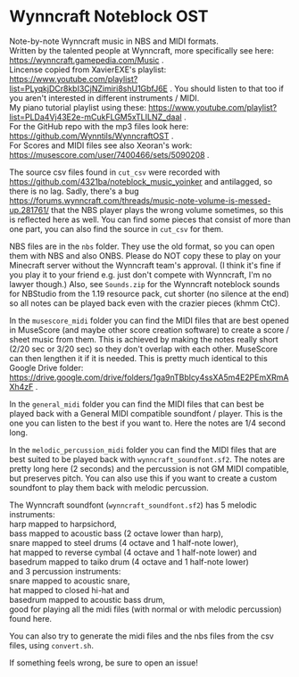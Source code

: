 # Wynncraft Noteblock OST
Note-by-note Wynncraft music in NBS and MIDI formats.  
Written by the talented people at Wynncraft, more specifically see here: https://wynncraft.gamepedia.com/Music .  
Lincense copied from XavierEXE's playlist: https://www.youtube.com/playlist?list=PLyqkjDCr8kbI3CjNZimiri8shU1GbfJ6E . You should listen to that too if you aren't interested in different instruments / MIDI.  
My piano tutorial playlist using these: https://www.youtube.com/playlist?list=PLDa4Vj43E2e-mCukFLGM5xTLILNZ_daaI .  
For the GitHub repo with the mp3 files look here: https://github.com/Wynntils/WynncraftOST .  
For Scores and MIDI files see also Xeoran's work: https://musescore.com/user/7400466/sets/5090208 .

The source csv files found in `cut_csv` were recorded with https://github.com/4321ba/noteblock_music_yoinker and antilagged, so there is no lag. Sadly, there's a bug https://forums.wynncraft.com/threads/music-note-volume-is-messed-up.281761/ that the NBS player plays the wrong volume sometimes, so this is reflected here as well. You can find some pieces that consist of more than one part, you can also find the source in `cut_csv` for them.

NBS files are in the `nbs` folder. They use the old format, so you can open them with NBS and also ONBS. Please do NOT copy these to play on your Minecraft server without the Wynncraft team's approval. (I think it's fine if you play it to your friend e.g. just don't compete with Wynncraft, I'm no lawyer though.) Also, see `Sounds.zip` for the Wynncraft noteblock sounds for NBStudio from the 1.19 resource pack, cut shorter (no silence at the end) so all notes can be played back even with the crazier pieces (khmm CtC).

In the `musescore_midi` folder you can find the MIDI files that are best opened in MuseScore (and maybe other score creation software) to create a score / sheet music from them. This is achieved by making the notes really short (2/20 sec or 3/20 sec) so they don't overlap with each other. MuseScore can then lengthen it if it is needed. This is pretty much identical to this Google Drive folder: https://drive.google.com/drive/folders/1ga9nTBblcy4ssXA5m4E2PEmXRmAXh4zF .

In the `general_midi` folder you can find the MIDI files that can best be played back with a General MIDI compatible soundfont / player. This is the one you can listen to the best if you want to. Here the notes are 1/4 second long.

In the `melodic_percussion_midi` folder you can find the MIDI files that are best suited to be played back with `wynncraft_soundfont.sf2`. The notes are pretty long here (2 seconds) and the percussion is not GM MIDI compatible, but preserves pitch. You can also use this if you want to create a custom soundfont to play them back with melodic percussion.

The Wynncraft soundfont (`wynncraft_soundfont.sf2`) has 5 melodic instruments:  
harp mapped to harpsichord,  
bass mapped to acoustic bass (2 octave lower than harp),  
snare mapped to steel drums (4 octave and 1 half-note lower),  
hat mapped to reverse cymbal (4 octave and 1 half-note lower) and  
basedrum mapped to taiko drum (4 octave and 1 half-note lower)  
and 3 percussion instruments:  
snare mapped to acoustic snare,  
hat mapped to closed hi-hat and  
basedrum mapped to acoustic bass drum,  
good for playing all the midi files (with normal or with melodic percussion) found here.

You can also try to generate the midi files and the nbs files from the csv files, using `convert.sh`.

If something feels wrong, be sure to open an issue!
